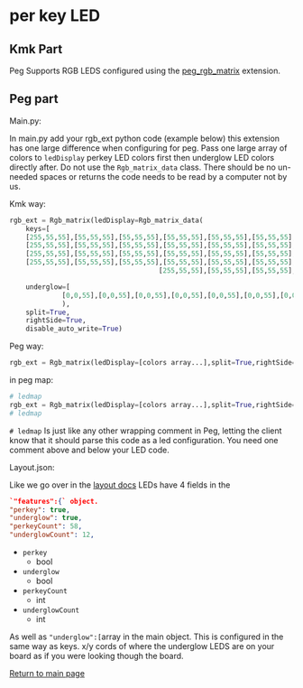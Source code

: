 # per key LED

## Kmk Part

Peg Supports RGB LEDS configured using the
[peg_rgb_matrix](http://kmkfw.io/docs/peg_rgb_matrix)
extension.

## Peg part

Main.py:

In main.py add your rgb_ext python code (example below) this extension has one
large difference when configuring for peg. Pass one large array of colors to
`ledDisplay` perkey LED colors first then underglow LED colors directly after.
Do not use the `Rgb_matrix_data` class. There should be no un-needed spaces or
returns the code needs to be read by a computer not by us.

Kmk way:

```python
rgb_ext = Rgb_matrix(ledDisplay=Rgb_matrix_data(
    keys=[
    [255,55,55],[55,55,55],[55,55,55],[55,55,55],[55,55,55],[55,55,55],                        [55,55,55],[55,55,55],[55,55,55],[55,55,55],[55,55,55],[255,55,55],
    [255,55,55],[55,55,55],[55,55,55],[55,55,55],[55,55,55],[55,55,55],                        [55,55,55],[55,55,55],[55,55,55],[55,55,55],[55,55,55],[255,55,55],
    [255,55,55],[55,55,55],[55,55,55],[55,55,55],[55,55,55],[55,55,55],                        [55,55,55],[55,55,55],[55,55,55],[55,55,55],[55,55,55],[255,55,55],
    [255,55,55],[55,55,55],[55,55,55],[55,55,55],[55,55,55],[55,55,55],[255,55,55],[255,55,55],[55,55,55],[55,55,55],[55,55,55],[55,55,55],[55,55,55],[255,55,55],
                                     [255,55,55],[55,55,55],[55,55,55],[255,55,55],[255,55,55],[55,55,55],[55,55,55],[255,55,55]],

    underglow=[
             [0,0,55],[0,0,55],[0,0,55],[0,0,55],[0,0,55],[0,0,55],[0,0,55],[0,0,55],[0,0,55],[0,0,55],[0,0,55],[0,0,55]]
             ),
    split=True,
    rightSide=True,
    disable_auto_write=True)
```

Peg way:

```python
rgb_ext = Rgb_matrix(ledDisplay=[colors array...],split=True,rightSide=False,disable_auto_write=True)
```

in peg map:

```python
# ledmap
rgb_ext = Rgb_matrix(ledDisplay=[colors array...],split=True,rightSide=False,disable_auto_write=True)
# ledmap
```

`# ledmap` Is just like any other wrapping comment in Peg, letting the client
know that it should parse this code as a led configuration. You need one comment
above and below your LED code.

Layout.json:

Like we go over in the [layout docs](./layout.md) LEDs have 4 fields in the

```json
`"features":{` object.
"perkey": true,
"underglow": true,
"perkeyCount": 58,
"underglowCount": 12,
 ```

* `perkey`
  * bool
* `underglow`
  * bool
* `perkeyCount`
  * int
* `underglowCount`
  * int

As well as `"underglow":[`array in the main object. This is configured in the
same way as keys. x/y cords of where the underglow LEDS are on your board as if
you were looking though the board.

[Return to main page](./README.md)
